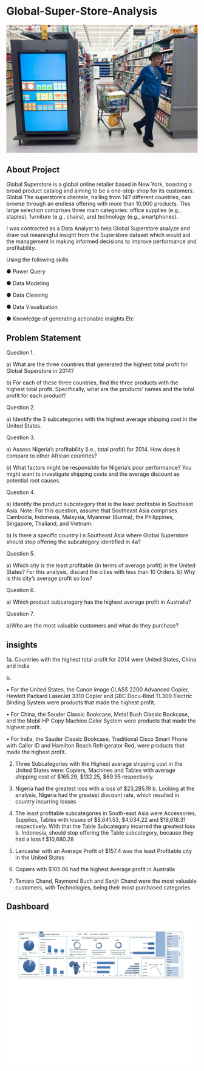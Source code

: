# Global-Super-Store-Analysis
![](gss.webp)

## About Project
Global Superstore is a global online retailer based in New York, boasting a broad product catalog and
aiming to be a one-stop-shop for its customers. Global The superstore’s clientele, hailing from 147
different countries, can browse through an endless offering with more than 10,000 products. This large
selection comprises three main categories: office supplies (e.g., staples), furniture (e.g., chairs), and
technology (e.g., smartphones).

I was contracted as a Data Analyst to help Global Superstore analyze and draw out meaningful insight
from the Superstore dataset which would aid the management in making informed decisions to improve
performance and profitability.

Using the following skills 

● Power Query

● Data Modeling

● Data Cleaning

● Data Visualization

● Knowledge of generating actionable insights Etc

## Problem Statement

Question 1.

a) What are the three countries that generated the highest total profit for Global Superstore in 2014?

b) For each of these three countries, find the three products with the highest total profit. Specifically,
what are the products’ names and the total profit for each product?

Question 2.

a) Identify the 3 subcategories with the highest average shipping cost in the United States.

Question 3.

a) Assess Nigeria’s profitability (i.e., total profit) for 2014. How does it compare to other African
countries?

b) What factors might be responsible for Nigeria’s poor performance? You might want to investigate
shipping costs and the average discount as potential root causes.

Question 4.

a) Identify the product subcategory that is the least profitable in Southeast Asia.
Note: For this question, assume that Southeast Asia comprises Cambodia, Indonesia, Malaysia, Myanmar
(Burma), the Philippines, Singapore, Thailand, and Vietnam.

b) Is there a specific country i n Southeast Asia where Global Superstore should stop offering the
subcategory identified in 4a?

Question 5.

a) Which city is the least profitable (in terms of average profit) in the United States? For this analysis,
discard the cities with less than 10 Orders. b) Why is this city’s average profit so low?

Question 6.

a) Which product subcategory has the highest average profit in Australia?

Question 7.

a)Who are the most valuable customers and what do they purchase?

## insights

1a. Countries with the highest total profit for 2014 were United States, China and India

b.

•	For the United States, the Canon image CLASS 2200 Advanced Copier, Hewlett Packard LaserJet 3310 Copier and GBC Docu-Bind TL300 Electric Binding System were products that made the highest profit.

•	For China, the Sauder Classic Bookcase, Metal Bush Classic Bookcase, and the Mobil HP Copy Machine Color System were products that made the highest profit.

•	For India, the Sauder Classic Bookcase, Traditional Cisco Smart Phone with Caller ID and Hamilton Beach Refrigerator Red, were products that made the highest profit.

2. Three Subcategories with the Highest average shipping cost in the United States were: Copiers, Machines and Tables with average shipping cost of $165.29, $132.25, $69.95 respectively.

3. Nigeria had the greatest loss with a loss of $23,285.19
b. Looking at the analysis, Nigeria had the greatest discount rate, which resulted in country incurring losses
4. The least profitable subcategories in South-east Asia were Accessories, Supplies, Tables with losses of $8,641.53, $4,034.22 and $18,618.31 respectively. With that the Table Subcategory incurred the greatest loss
b. Indonesia, should stop offering the Table subcategory, because they had a loss f $10,680.28

5. Lancaster with an Average Profit of $157.4 was the least Profitable city in the United States
 
6. Copiers with $105.06 had the highest Average profit in Australia
  
7. Tamara Chand, Raymond Buch and Sanjit Chand were the most valuable customers, with Technologies, being their most purchased categories

## Dashboard

![](GlobalSuperstoreDasboard.jpg)

